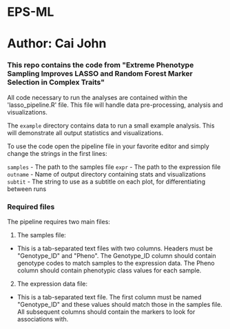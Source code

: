 # EPS-ML
# Author: Cai John
### This repo contains the code from "Extreme Phenotype Sampling Improves LASSO and Random Forest Marker Selection in Complex Traits"

All code necessary to run the analyses are contained within the 'lasso_pipeline.R' file. This file will handle data pre-processing, analysis and visualizations.

The `example` directory contains data to run a small example analysis. This will demonstrate all output statistics and visualizations.

To use the code open the pipeline file in your favorite editor and simply change the strings in the first lines:

`samples` - The path to the samples file
`expr` - The path to the expression file
`outname` - Name of output directory containing stats and visualizations
`subtit` - The string to use as a subtitle on each plot, for differentiating between runs


### Required files
The pipeline requires two main files:

1. The samples file:
  - This is a tab-separated text files with two columns. Headers must be "Genotype_ID" and "Pheno". The Genotype_ID column should contain genotype codes to match samples to the expression data. The Pheno column should contain phenotypic class values for each sample.


2. The expression data file:
  - This is a tab-separated text file. The first column must be named "Genotype_ID" and these values should match those in the samples file. All subsequent columns should contain the markers to look for associations with.
